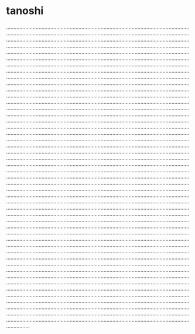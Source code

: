 # tanoshi
................................................................................................................................................................................................................................................................................................................................................................................................................................................................................................................................................................................................................................................................................................................................................................................................................................................................................................................................................................................................................................................................................................................................................................................................................................................................................................................................................................................................................................................................................................................................................................................................................................................................................................................................................................................................................................................................................................................................................................................................................................................................................................................................................................................................................................................................................................................................................................................................................................................................................................................................................................................................................................................................................................................................................................................................................................................................................................................................................................................................................................................................................................................................................................................................................................................................................................................................................................................................................................................................................................................................................................................................................................................................................................................................................................................................................................................................................................................................................................................................................................................................................................................................................................................................................................................................................................................................................................................................................................................................................................................................................................................................................................................................................................................................................................................................................................................................................................................................................................................................................................................................................................................................................................................................................................................................................................................................................................................................................................................................................................................................................................................................................................................................................................................................................................................................................................................................................................................................................................................................................................................................................................................................................................................................................